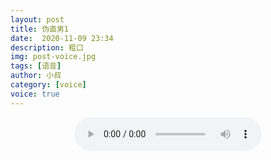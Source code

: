 ```yaml
---
layout: post
title: 伪直男1
date:  2020-11-09 23:34
description: 粗口
img: post-voice.jpg
tags: [语音]
author: 小叔
category: [voice]
voice: true
---
```

<div align="center">
  <audio controls preload="auto" src="https://klouderr.sgp1.digitaloceanspaces.com/1617099417997-%E4%BC%AA%E7%9B%B4%E7%94%B71.mp4"></audio>
</div>
